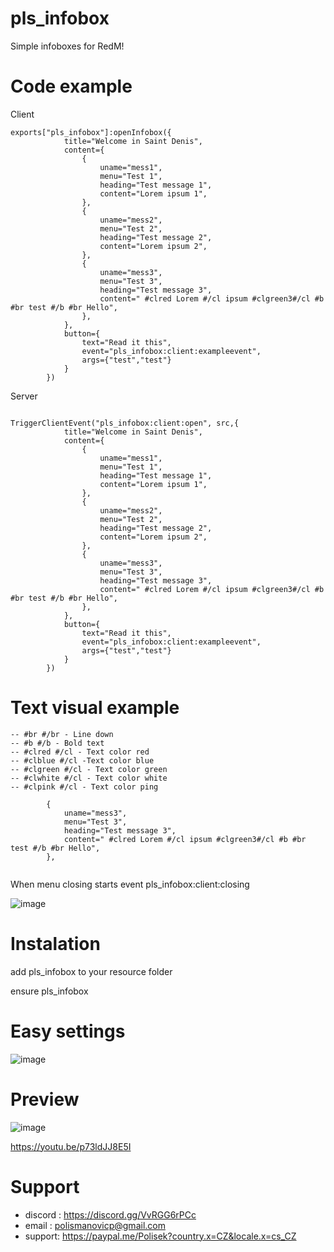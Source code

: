 # pls_infobox

Simple infoboxes for RedM!


# Code example

Client
```
exports["pls_infobox"]:openInfobox({
            title="Welcome in Saint Denis",
            content={
                {
                    uname="mess1",
                    menu="Test 1",
                    heading="Test message 1",
                    content="Lorem ipsum 1",
                },
                {
                    uname="mess2",
                    menu="Test 2",
                    heading="Test message 2",
                    content="Lorem ipsum 2",
                },
                {
                    uname="mess3",
                    menu="Test 3",
                    heading="Test message 3",
                    content=" #clred Lorem #/cl ipsum #clgreen3#/cl #b #br test #/b #br Hello",
                },
            },
            button={
                text="Read it this",
                event="pls_infobox:client:exampleevent",
                args={"test","test"}
            }
        })
```

Server
```

TriggerClientEvent("pls_infobox:client:open", src,{
            title="Welcome in Saint Denis",
            content={
                {
                    uname="mess1",
                    menu="Test 1",
                    heading="Test message 1",
                    content="Lorem ipsum 1",
                },
                {
                    uname="mess2",
                    menu="Test 2",
                    heading="Test message 2",
                    content="Lorem ipsum 2",
                },
                {
                    uname="mess3",
                    menu="Test 3",
                    heading="Test message 3",
                    content=" #clred Lorem #/cl ipsum #clgreen3#/cl #b #br test #/b #br Hello",
                },
            },
            button={
                text="Read it this",
                event="pls_infobox:client:exampleevent",
                args={"test","test"}
            }
        })
```

# Text visual example
```
-- #br #/br - Line down
-- #b #/b - Bold text
-- #clred #/cl - Text color red
-- #clblue #/cl -Text color blue
-- #clgreen #/cl - Text color green
-- #clwhite #/cl - Text color white
-- #clpink #/cl - Text color ping

        {
            uname="mess3",
            menu="Test 3",
            heading="Test message 3",
            content=" #clred Lorem #/cl ipsum #clgreen3#/cl #b #br test #/b #br Hello",
        },


```
When menu closing starts event pls_infobox:client:closing


![image](https://user-images.githubusercontent.com/107623238/192042111-412309af-b4c3-4943-a2a9-fe8c4ed35077.png)




# Instalation

add pls_infobox to your resource folder

ensure pls_infobox

# Easy settings
![image](https://user-images.githubusercontent.com/107623238/192040452-35244ddc-00f7-4589-b7ed-4f7ef0c3516d.png)


# Preview

![image](https://user-images.githubusercontent.com/107623238/192040539-04f53f09-a8b0-4f59-8648-35b6607fc040.png)

https://youtu.be/p73ldJJ8E5I

# Support
- discord : https://discord.gg/VvRGG6rPCc
- email : polismanovicp@gmail.com
- support: https://paypal.me/Polisek?country.x=CZ&locale.x=cs_CZ
